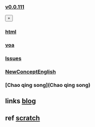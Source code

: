 ### [v0.0.111 ](https://github.com/littleflute/english/edit/master/README.md) 
<div><button id="id_btn_4_blApp">+</button></div>

### [html](html)
### [voa](voa)
### [Issues](Issues)
### [NewConceptEnglish](NewConceptEnglish)
### [Chao qing song](Chao qing song)

## links  <a target = "_blank" href = "https://littleflute.github.io/blog/">blog</a>
## ref  <a target = "_blank" href = "https://scratch.mit.edu/">scratch</a>

<DIV ID = 'id_div_4_english_blPlx'></div>



<script src="https://www.w3schools.com/lib/w3.js"></script>
<script src="https://littleflute.github.io/JavaScript/blclass.js" ></script>
<script src="https://littleflute.github.io/JavaScript/blApp.js"></script>
<script src="blAppPlx.js"></script>

